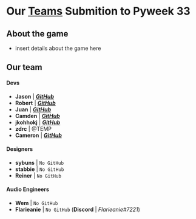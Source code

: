  # Our [Teams](https://www.pyweek.org/OURTEAMSURL) Submition to Pyweek 33

 ## About the game
- insert details about the game here


 ## Our team
 #### Devs
 - **Jason** | [**_GitHub_**](https://github.com/JasonLovesDoggo)
 - **Robert** | [**_GitHub_**](https://github.com/robert-abraham)
 - **Juan** | [**_GitHub_**](https://github.com/regalk13)         
 - **Camden** | [**_GitHub_**](https://github.com/SoupySoups)    
 - **jkohhokj** | [**_GitHub_**](https://github.com/jkohhokj) 
 - **zdrc** | @TEMP
 - **Cameron** | [**_GitHub_**](https://github.com/n0remac)
 #### Designers 
 - **sybuns** | `No GitHub`
 - **stabbie** | `No GitHub`
 - **Reiner** | `No GitHub`
 #### Audio Engineers
 - **Wem** | `No GitHub`
 - **Flarieanie** | `No GitHub` (**Discord** | _Flarieanie#7221_) 
